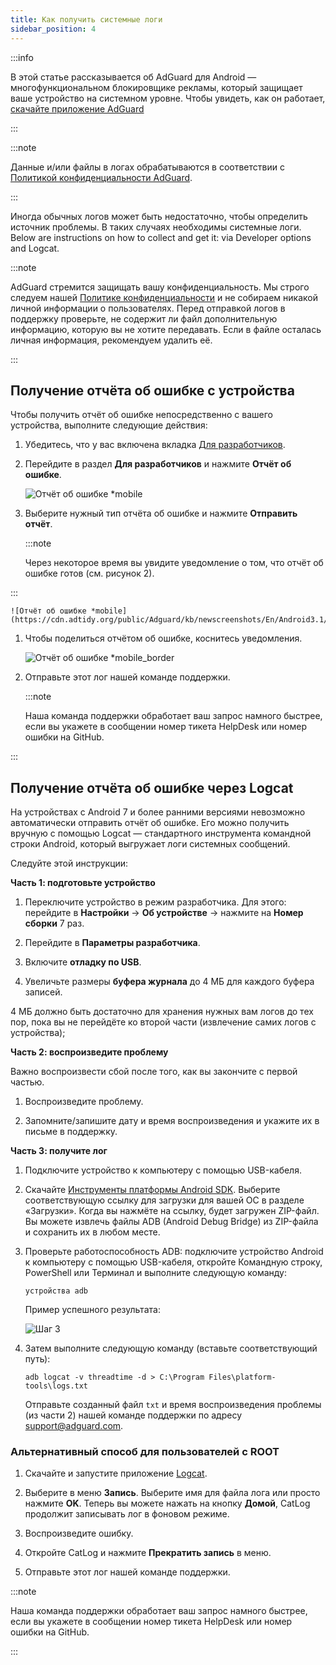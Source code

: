 ```yaml
---
title: Как получить системные логи
sidebar_position: 4
---
```


:::info

В этой статье рассказывается об AdGuard для Android — многофункциональном блокировщике рекламы, который защищает ваше устройство на системном уровне. Чтобы увидеть, как он работает, [скачайте приложение AdGuard](https://agrd.io/download-kb-adblock)

:::

:::note

Данные и/или файлы в логах обрабатываются в соответствии с [Политикой конфиденциальности AdGuard](https://adguard.com/ru/privacy.html).

:::

Иногда обычных логов может быть недостаточно, чтобы определить источник проблемы. В таких случаях необходимы системные логи. Below are instructions on how to collect and get it: via Developer options and Logcat.

:::note

AdGuard стремится защищать вашу конфиденциальность. Мы строго следуем нашей [Политике конфиденциальности](https://adguard.com/ru/privacy/windows.html) и не собираем никакой личной информации о пользователях. Перед отправкой логов в поддержку проверьте, не содержит ли файл дополнительную информацию, которую вы не хотите передавать. Если в файле осталась личная информация, рекомендуем удалить её.

:::

## Получение отчёта об ошибке с устройства

Чтобы получить отчёт об ошибке непосредственно с вашего устройства, выполните следующие действия:

1. Убедитесь, что у вас включена вкладка [Для разработчиков](https://developer.android.com/studio/run/device.html#developer-device-options).

1. Перейдите в раздел **Для разработчиков** и нажмите **Отчёт об ошибке**.

    ![Отчёт об ошибке *mobile](https://cdn.adtidy.org/public/Adguard/kb/newscreenshots/En/Android3.1/bugreporten.png)

1. Выберите нужный тип отчёта об ошибке и нажмите **Отправить отчёт**.

    :::note

    Через некоторое время вы увидите уведомление о том, что отчёт об ошибке готов (см. рисунок 2).


:::

    ![Отчёт об ошибке *mobile](https://cdn.adtidy.org/public/Adguard/kb/newscreenshots/En/Android3.1/bugreporteen.png)

1. Чтобы поделиться отчётом об ошибке, коснитесь уведомления.

    ![Отчёт об ошибке *mobile_border](https://cdn.adtidy.org/public/Adguard/kb/newscreenshots/En/Android3.1/bugreport3en.png)

1. Отправьте этот лог нашей команде поддержки.

    :::note

    Наша команда поддержки обработает ваш запрос намного быстрее, если вы укажете в сообщении номер тикета HelpDesk или номер ошибки на GitHub.


:::

## Получение отчёта об ошибке через Logcat

На устройствах с Android 7 и более ранними версиями невозможно автоматически отправить отчёт об ошибке. Его можно получить вручную с помощью Logcat — стандартного инструмента командной строки Android, который выгружает логи системных сообщений.

Следуйте этой инструкции:

**Часть 1: подготовьте устройство**

1. Переключите устройство в режим разработчика. Для этого: перейдите в **Настройки** → **Об устройстве** → нажмите на **Номер сборки** 7 раз.

1. Перейдите в **Параметры разработчика**.

1. Включите **отладку по USB**.

1. Увеличьте размеры **буфера журнала** до 4 МБ для каждого буфера записей.

4 МБ должно быть достаточно для хранения нужных вам логов до тех пор, пока вы не перейдёте ко второй части (извлечение самих логов с устройства);

**Часть 2: воспроизведите проблему**

Важно воспроизвести сбой после того, как вы закончите с первой частью.

1. Воспроизведите проблему.

1. Запомните/запишите дату и время воспроизведения и укажите их в письме в поддержку.

**Часть 3: получите лог**

1. Подключите устройство к компьютеру с помощью USB-кабеля.

1. Скачайте [Инструменты платформы Android SDK](https://developer.android.com/studio/releases/platform-tools#downloads). Выберите соответствующую ссылку для загрузки для вашей ОС в разделе «Загрузки». Когда вы нажмёте на ссылку, будет загружен ZIP-файл. Вы можете извлечь файлы ADB (Android Debug Bridge) из ZIP-файла и сохранить их в любом месте.

1. Проверьте работоспособность ADB: подключите устройство Android к компьютеру с помощью USB-кабеля, откройте Командную строку, PowerShell или Терминал и выполните следующую команду:

    `устройства adb`

    Пример успешного результата:

    ![Шаг 3](https://cdn.adtidy.org/content/kb/ad_blocker/android/logcat/logcat_step-3.png)

1. Затем выполните следующую команду (вставьте соответствующий путь):

    `adb logcat -v threadtime -d > C:\Program Files\platform-tools\logs.txt`

    Отправьте созданный файл `txt` и время воспроизведения проблемы (из части 2) нашей команде поддержки по адресу support@adguard.com.

### Альтернативный способ для пользователей с ROOT

1. Скачайте и запустите приложение [Logcat](https://play.google.com/store/apps/details?id=com.pluscubed.matlog).

1. Выберите в меню **Запись**. Выберите имя для файла лога или просто нажмите **OK**. Теперь вы можете нажать на кнопку **Домой**, CatLog продолжит записывать лог в фоновом режиме.

1. Воспроизведите ошибку.

1. Откройте CatLog и нажмите **Прекратить запись** в меню.

1. Отправьте этот лог нашей команде поддержки.

:::note

Наша команда поддержки обработает ваш запрос намного быстрее, если вы укажете в сообщении номер тикета HelpDesk или номер ошибки на GitHub.

:::
